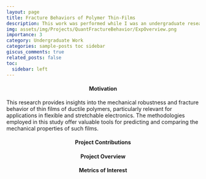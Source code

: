 ```yaml
---
layout: page
title: Fracture Behaviors of Polymer Thin-Films
description: This work was performed while I was an undergraduate researcher in Darren Lipomi's lab at the University of California, San Diego and was performed under Mohammed Alkhadra. 
img: assets/img/Projects/QuantFractureBehavior/ExpOverview.png
importance: 3
category: Undergraduate Work
categories: sample-posts toc sidebar
giscus_comments: true
related_posts: false
toc:
  sidebar: left
---
```


<h4 id="overview" style="text-align: center;">Motivation</h4>

This research provides insights into the mechanical robustness and fracture behavior of thin films of ductile polymers, particularly relevant for applications in flexible and stretchable electronics. The methodologies employed in this study offer valuable tools for predicting and comparing the mechanical properties of such films.

<h4 id="contributions" style="text-align: center;">Project Contributions</h4>

<h4 id="overview" style="text-align: center;">Project Overview</h4>

<h4 id="moi" style="text-align: center;">Metrics of Interest</h4>
